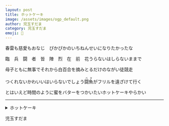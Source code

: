 ```yaml
---
layout: post
title: ホットケーキ
image: /assets/images/ogp_default.png
author: 児玉すだま
category: 児玉すだま
emoji: 👻
---
```


<div class="tanka-area"><div class="tanka">
<p>春雷も慈愛もおなじ　ぴかぴかのいちねんせいになりたかったな</p>
<p>臨　兵　闘　者　皆　陣　烈　在　前　花うらないはしらないままで</p>
<p>母子ともに無事でそれから白百合を摘みとるだけのながい徒競走</p>
<p>つくれないかわいいはいらないでしょう<ruby>闘魚<rp>（</rp><rt>ベタ</rt><rp>）</rp></ruby>がフリルを遠ざけて行く</p>
<p>とはいえど時間のように蜜をバターをつかいたいホットケーキやらかい</p></div></div>

---

<details><summary>ホットケーキ</summary>
春雷も慈愛もおなじ　ぴかぴかのいちねんせいになりたかったな<br />
臨　兵　闘　者　皆　陣　烈　在　前　花うらないはしらないままで<br />
母子ともに無事でそれから白百合を摘みとるだけのながい徒競走<br />
つくれないかわいいはいらないでしょう<ruby>闘魚<rp>（</rp><rt>ベタ</rt><rp>）</rp></ruby>がフリルを遠ざけて行く<br />
とはいえど時間のように蜜をバターをつかいたいホットケーキやらかい<br />
</details>

児玉すだま
